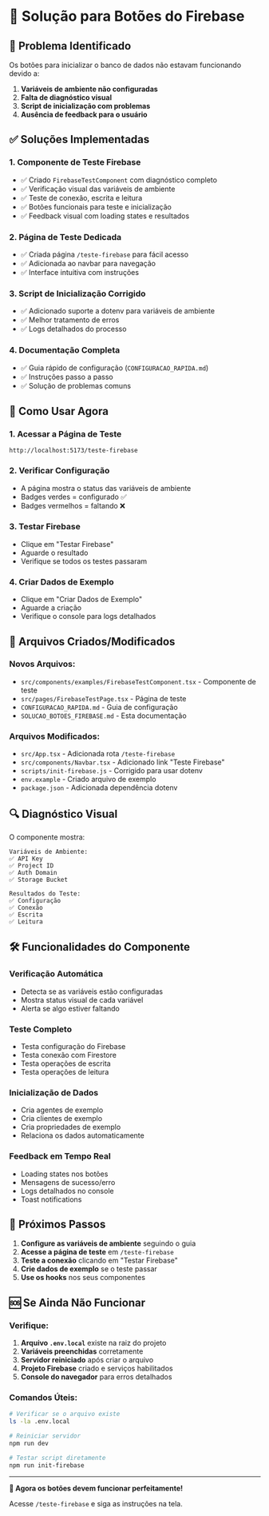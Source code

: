 # 🔧 Solução para Botões do Firebase

## 🎯 Problema Identificado

Os botões para inicializar o banco de dados não estavam funcionando devido a:

1. **Variáveis de ambiente não configuradas**
2. **Falta de diagnóstico visual**
3. **Script de inicialização com problemas**
4. **Ausência de feedback para o usuário**

## ✅ Soluções Implementadas

### 1. **Componente de Teste Firebase**

- ✅ Criado `FirebaseTestComponent` com diagnóstico completo
- ✅ Verificação visual das variáveis de ambiente
- ✅ Teste de conexão, escrita e leitura
- ✅ Botões funcionais para teste e inicialização
- ✅ Feedback visual com loading states e resultados

### 2. **Página de Teste Dedicada**

- ✅ Criada página `/teste-firebase` para fácil acesso
- ✅ Adicionada ao navbar para navegação
- ✅ Interface intuitiva com instruções

### 3. **Script de Inicialização Corrigido**

- ✅ Adicionado suporte a dotenv para variáveis de ambiente
- ✅ Melhor tratamento de erros
- ✅ Logs detalhados do processo

### 4. **Documentação Completa**

- ✅ Guia rápido de configuração (`CONFIGURACAO_RAPIDA.md`)
- ✅ Instruções passo a passo
- ✅ Solução de problemas comuns

## 🚀 Como Usar Agora

### 1. **Acessar a Página de Teste**

```
http://localhost:5173/teste-firebase
```

### 2. **Verificar Configuração**

- A página mostra o status das variáveis de ambiente
- Badges verdes = configurado ✅
- Badges vermelhos = faltando ❌

### 3. **Testar Firebase**

- Clique em "Testar Firebase"
- Aguarde o resultado
- Verifique se todos os testes passaram

### 4. **Criar Dados de Exemplo**

- Clique em "Criar Dados de Exemplo"
- Aguarde a criação
- Verifique o console para logs detalhados

## 📁 Arquivos Criados/Modificados

### Novos Arquivos:

- `src/components/examples/FirebaseTestComponent.tsx` - Componente de teste
- `src/pages/FirebaseTestPage.tsx` - Página de teste
- `CONFIGURACAO_RAPIDA.md` - Guia de configuração
- `SOLUCAO_BOTOES_FIREBASE.md` - Esta documentação

### Arquivos Modificados:

- `src/App.tsx` - Adicionada rota `/teste-firebase`
- `src/components/Navbar.tsx` - Adicionado link "Teste Firebase"
- `scripts/init-firebase.js` - Corrigido para usar dotenv
- `env.example` - Criado arquivo de exemplo
- `package.json` - Adicionada dependência dotenv

## 🔍 Diagnóstico Visual

O componente mostra:

```
Variáveis de Ambiente:
✅ API Key
✅ Project ID
✅ Auth Domain
✅ Storage Bucket

Resultados do Teste:
✅ Configuração
✅ Conexão
✅ Escrita
✅ Leitura
```

## 🛠️ Funcionalidades do Componente

### **Verificação Automática**

- Detecta se as variáveis estão configuradas
- Mostra status visual de cada variável
- Alerta se algo estiver faltando

### **Teste Completo**

- Testa configuração do Firebase
- Testa conexão com Firestore
- Testa operações de escrita
- Testa operações de leitura

### **Inicialização de Dados**

- Cria agentes de exemplo
- Cria clientes de exemplo
- Cria propriedades de exemplo
- Relaciona os dados automaticamente

### **Feedback em Tempo Real**

- Loading states nos botões
- Mensagens de sucesso/erro
- Logs detalhados no console
- Toast notifications

## 🎯 Próximos Passos

1. **Configure as variáveis de ambiente** seguindo o guia
2. **Acesse a página de teste** em `/teste-firebase`
3. **Teste a conexão** clicando em "Testar Firebase"
4. **Crie dados de exemplo** se o teste passar
5. **Use os hooks** nos seus componentes

## 🆘 Se Ainda Não Funcionar

### Verifique:

1. **Arquivo `.env.local`** existe na raiz do projeto
2. **Variáveis preenchidas** corretamente
3. **Servidor reiniciado** após criar o arquivo
4. **Projeto Firebase** criado e serviços habilitados
5. **Console do navegador** para erros detalhados

### Comandos Úteis:

```bash
# Verificar se o arquivo existe
ls -la .env.local

# Reiniciar servidor
npm run dev

# Testar script diretamente
npm run init-firebase
```

---

**🎉 Agora os botões devem funcionar perfeitamente!**

Acesse `/teste-firebase` e siga as instruções na tela.
